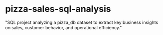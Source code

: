 # pizza-sales-sql-analysis
"SQL project analyzing a pizza_db dataset to extract key business insights on sales, customer behavior, and operational efficiency."

